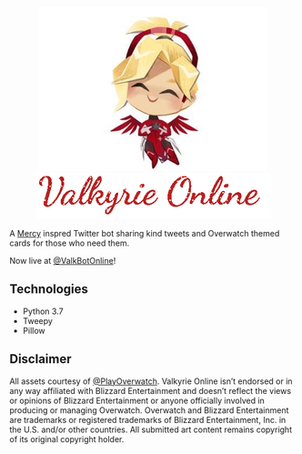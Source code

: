   <p align="center">
    <img src = "https://github.com/acupoftee/Valkyrie-Online/blob/master/img/836dDHbC_400x400.jpg"></br>
    <img src = "https://github.com/acupoftee/Valkyrie-Online/blob/master/img/g-gif-update-4.php.gif">
    </p>

A [Mercy](https://playoverwatch.com/en-us/heroes/mercy/) inspred Twitter bot sharing kind tweets and Overwatch themed cards for those who need them.

Now live at [@ValkBotOnline](https://twitter.com/ValkBotOnline)!

Technologies 
---
* Python 3.7
* Tweepy
* Pillow 

Disclaimer
---
All assets courtesy of [@PlayOverwatch](https://twitter.com/PlayOverwatch). Valkyrie Online isn’t endorsed or in any way affiliated with Blizzard Entertainment and doesn’t reflect the views or opinions of Blizzard Entertainment or anyone officially involved in producing or managing Overwatch. Overwatch and Blizzard Entertainment are trademarks or registered trademarks of Blizzard Entertainment, Inc. in the U.S. and/or other countries. All submitted art content remains copyright of its original copyright holder.